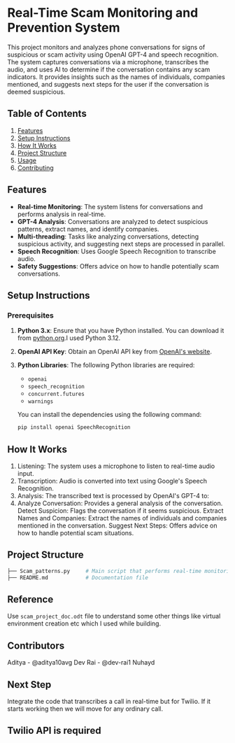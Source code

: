 # Real-Time Scam Monitoring and Prevention System

This project monitors and analyzes phone conversations for signs of suspicious or scam activity using OpenAI GPT-4 and speech recognition. The system captures conversations via a microphone, transcribes the audio, and uses AI to determine if the conversation contains any scam indicators. It provides insights such as the names of individuals, companies mentioned, and suggests next steps for the user if the conversation is deemed suspicious.

## Table of Contents
1. [Features](#features)
2. [Setup Instructions](#setup-instructions)
3. [How It Works](#how-it-works)
4. [Project Structure](#project-structure)
5. [Usage](#usage)
6. [Contributing](#contributing)

## Features
- **Real-time Monitoring**: The system listens for conversations and performs analysis in real-time.
- **GPT-4 Analysis**: Conversations are analyzed to detect suspicious patterns, extract names, and identify companies.
- **Multi-threading**: Tasks like analyzing conversations, detecting suspicious activity, and suggesting next steps are processed in parallel.
- **Speech Recognition**: Uses Google Speech Recognition to transcribe audio.
- **Safety Suggestions**: Offers advice on how to handle potentially scam conversations.

## Setup Instructions
### Prerequisites
1. **Python 3.x**: Ensure that you have Python installed. You can download it from [python.org](https://www.python.org/downloads/).I used Python 3.12.
2. **OpenAI API Key**: Obtain an OpenAI API key from [OpenAI's website](https://beta.openai.com/signup/).
3. **Python Libraries**: The following Python libraries are required:
   - `openai`
   - `speech_recognition`
   - `concurrent.futures`
   - `warnings`
   
   You can install the dependencies using the following command:
   ```bash
   pip install openai SpeechRecognition
   ```

## How It Works
1. Listening: The system uses a microphone to listen to real-time audio input.
2. Transcription: Audio is converted into text using Google's Speech Recognition.
3. Analysis: The transcribed text is processed by OpenAI's GPT-4 to:
4. Analyze Conversation: Provides a general analysis of the conversation.
   Detect Suspicion: Flags the conversation if it seems suspicious.
   Extract Names and Companies: Extract the names of individuals and companies mentioned in the conversation.
   Suggest Next Steps: Offers advice on how to handle potential scam situations.

## Project Structure
```bash
├── Scam_patterns.py     # Main script that performs real-time monitoring and analysis
├── README.md            # Documentation file
```

## Reference 
Use ``` scam_project_doc.odt ``` file to understand some other things like virtual environment creation etc which I used while building.


## Contributors 
Aditya - @aditya10avg
Dev Rai - @dev-rai1
Nuhayd


## Next Step 
Integrate the code that transcribes a call in real-time but for Twilio. If it starts working then we will move for any ordinary call. 

## Twilio API is required
